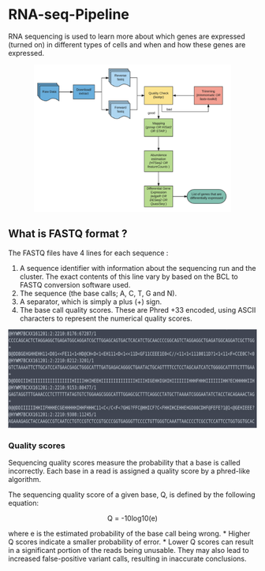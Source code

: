 # RNA-seq-Pipeline

RNA sequencing is used to learn more about which genes are expressed (turned on) in different types of cells and when and how these genes are expressed.

<p align="center">
  <img src="RNAworkflow.png" width="400" height="300" alt="Alt Text">
</p>

## What is FASTQ format ?
The FASTQ files have 4 lines for each sequence :
1.	A sequence identifier with information about the sequencing run and the cluster. The exact contents of this line vary by based on the BCL to FASTQ conversion software used.
2.	The sequence (the base calls; A, C, T, G and N).
3.	A separator, which is simply a plus (+) sign.
4.	The base call quality scores. These are Phred +33 encoded, using ASCII characters to represent the numerical quality scores.

<p align="center">
  <img src="FASTQ file.png" width="600" height="200" alt="Alt Text">
</p>

### Quality scores 
Sequencing quality scores measure the probability that a base is called incorrectly. Each base in a read is assigned a quality score by a phred-like algorithm.

The sequencing quality score of a given base, Q, is defined by the following equation:
<p align="center">
  Q = -10log10(e)
</p>
where e is the estimated probability of the base call being wrong.
* Higher Q scores indicate a smaller probability of error.
* Lower Q scores can result in a significant portion of the reads being unusable. They may also lead to increased false-positive variant calls, resulting in inaccurate conclusions.




